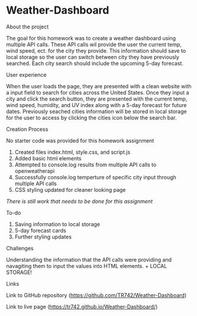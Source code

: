 # Weather-Dashboard

About the project

The goal for this homework was to create a weather dashboard using multiple API calls. These API calls wil provide the user the current temp, wind speed, ect. for the city they provide. This information should save to local storage so the user can switch between city they have previously searched. Each city search should include the upcoming 5-day forecast.

User experience

When the user loads the page, they are presented with a clean website with a input field to search for cities across the United States. Once they input a city and click the search button, they are presented with the current temp, wind speed, humidity, and UV index along with a 5-day forecast for future dates. Previously seached cities information will be stored in local storage for the user to access by clicking the cities icon below the search bar.

Creation Process

No starter code was provided for this homework assignment

1) Created files index.html, style.css, and script.js
2) Added basic html elements
3) Attempted to console.log results from multiple API calls to openweatherapi
4) Successfully console.log temperture of specific city input through multiple API calls
5) CSS styling updated for cleaner looking page

*There is still work that needs to be done for this assignment*

To-do

1) Saving information to local storage
2) 5-day forecast cards
3) Further styling updates

Challenges

Understanding the information that the API calls were providing and navagiting them to input the values into HTML elements.
+
LOCAL STORAGE!

Links

Link to GitHub repository (https://github.com/TR742/Weather-Dashboard)

Link to live page (https://tr742.github.io/Weather-Dashboard/)